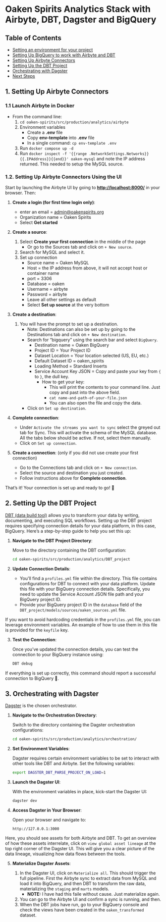 # Oaken Spirits Analytics Stack with Airbyte, DBT, Dagster and BigQuery

## Table of Contents


- [Setting an environment for your project](#1-setting-an-environment-for-your-project)
- [Setting Up BigQuery to work with Airbyte and DBT](#2-setting-up-bigquery)
- [Setting Up Airbyte Connectors](#3-setting-up-airbyte-connectors)
- [Setting Up the DBT Project](#4-setting-up-the-dbt-project)
- [Orchestrating with Dagster](#5-orchestrating-with-dagster)
- [Next Steps](#next-steps)

## 1. Setting Up Airbyte Connectors

### 1.1 Launch Airbyte in Docker

- From the command line:
    1. `cd oaken-spirits/src/production/analytics/airbyte`
    1. Environment variables
        - Create a **.env** file
        - Copy **env-template** into **.env** file
        - In a single command: `cp env-template .env`
    1. Run `docker compose up -d`
    1. Run `docker inspect -f '{{range .NetworkSettings.Networks}}{{.IPAddress}}{{end}}' oaken-mysql` and note the IP address returned. This needed to setup the MySQL source.

### 1.2. Setting Up Airbyte Connectors Using the UI

Start by launching the Airbyte UI by going to **<http://localhost:8000/>** in your browser. Then:

1. **Create a login (for first time login only)**:
    - enter an email = <admin@oakenspirits.org>
    - Organization name = Oaken Spirits
    - Select **Get started**

1. **Create a source**:
    1. Select **Create your first connection** in the middle of the page
        - Or go to the Sources tab and click on `+ New source`.
    1. Search for MySQL and select it.
    1. Set up connection
        - Source name = Oaken MySQL
        - Host = the IP address from above, it will not accept host or container name
        - port = 3306
        - Database = oaken
        - Username = airbyte
        - Password = airbyte
        - Leave all other settings as default
        - Select **Set up source** at the very bottom

1. **Create a destination**:
    1. You will have the prompt to set up a destination.
        - Note: Destinations can also be set up by going to the Destinations tab and click on `+ New destination`.
        - Search for “bigquery” using the search bar and select `BigQuery`.
            - Destination name = Oaken BigQuery
            - Project ID = Your Project ID
            - Dataset Location = Your location selected (US, EU, etc.)
            - Default Dataset ID = oaken_spirits
            - Loading Method = Standard Inserts
            - Service Account Key JSON = Copy and paste your key from `{` to `}`, the dull key.
                - How to get your key:
                    - This will print the contents to your command line. Just copy and past into the above field.
                    - `cat name-and-path-of-your-file.json`
                    - You can also open the file and copy the data.
        - Click on `Set up destination`.

1. **Complete connection**:
    - Under `Activate the streams you want to sync` select the greyed out tab for Sync. This will activate the schema of the MySQL database. All the tabs below should be active. If not, select them manually.
    - Click on `Set up connection`.

1. **Create a connection**: (only if you did not use create your first connection)
    - Go to the Connections tab and click on `+ New connection`.
    - Select the source and destination you just created.
    - Follow instructions above for **Complete connection**.

That’s it! Your connection is set up and ready to go! 🎉

## 2. Setting Up the DBT Project

[DBT (data build tool)](https://www.getDBT.com/) allows you to transform your data by writing, documenting, and executing SQL workflows. Setting up the DBT project requires specifying connection details for your data platform, in this case, BigQuery. Here’s a step-by-step guide to help you set this up:

1. **Navigate to the DBT Project Directory**:

    Move to the directory containing the DBT configuration:

    ```bash
    cd oaken-spirits/src/production/analytics/DBT_project
    ```

2. **Update Connection Details**:

   - You'll find a `profiles.yml` file within the directory. This file contains configurations for DBT to connect with your data platform. Update this file with your BigQuery connection details. Specifically, you need to update the Service Account JSON file path and your BigQuery project ID.
   - Provide your BigQuery project ID in the `database` field of the `DBT_project/models/sources/oaken_sources.yml` file.

If you want to avoid hardcoding credentials in the `profiles.yml` file, you can leverage environment variables. An example of how to use them in this file is provided for the `keyfile` key.

3. **Test the Connection**:

   Once you’ve updated the connection details, you can test the connection to your BigQuery instance using:

    ```bash
    DBT debug
    ```

If everything is set up correctly, this command should report a successful connection to BigQuery 🎉.

## 3. Orchestrating with Dagster

[Dagster](https://dagster.io/) is the chosen orchestrator.

1. **Navigate to the Orchestration Directory**:

    Switch to the directory containing the Dagster orchestration configurations:

    ```bash
    cd oaken-spirits/src/production/analytics/orchestration/
    ```

2. **Set Environment Variables**:

   Dagster requires certain environment variables to be set to interact with other tools like DBT and Airbyte. Set the following variables:

    ```bash
    export DAGSTER_DBT_PARSE_PROJECT_ON_LOAD=1
    ```

3. **Launch the Dagster UI**:

    With the environment variables in place, kick-start the Dagster UI:

    ```bash
    dagster dev
    ```

4. **Access Dagster in Your Browser**:

    Open your browser and navigate to:

    ```text
    http://127.0.0.1:3000
    ```

Here, you should see assets for both Airbyte and DBT. To get an overview of how these assets interrelate, click on `view global asset lineage` at the top right corner of the Dagster UI. This will give you a clear picture of the data lineage, visualizing how data flows between the tools.

5. **Materialize Dagster Assets**:

    1. In the Dagster UI, click on `Materialize all`. This should trigger the full pipeline. First the Airbyte sync to extract data from MySQL and load it into BigQuery, and then DBT to transform the raw data, materializing the `staging` and `marts` models.
        - **NOTE:** I have had this faile without cause. Just materialize again.
    1. You can go to the Airbyte UI and confirm a sync is running, and then.
    1. When the DBT jobs have run, go to your BigQuery console and check the views have been created in the `oaken_transformed` dataset.

